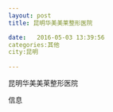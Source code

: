 ```yaml
--- 
layout: post 
title: 昆明华美美莱整形医院

date:   2016-05-03 13:39:56 
categories:其他  
city:昆明
  
--- 
```

   
昆明华美美莱整形医院

信息

